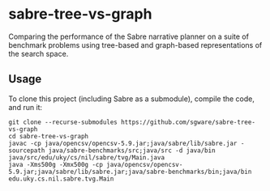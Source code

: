 # sabre-tree-vs-graph
Comparing the performance of the Sabre narrative planner on a suite of benchmark
problems using tree-based and graph-based representations of the search space.

## Usage

To clone this project (including Sabre as a submodule), compile the code, and
run it:

```
git clone --recurse-submodules https://github.com/sgware/sabre-tree-vs-graph
cd sabre-tree-vs-graph
javac -cp java/opencsv/opencsv-5.9.jar;java/sabre/lib/sabre.jar -sourcepath java/sabre-benchmarks/src;java/src -d java/bin java/src/edu/uky/cs/nil/sabre/tvg/Main.java
java -Xms500g -Xmx500g -cp java/opencsv/opencsv-5.9.jar;java/sabre/lib/sabre.jar;java/sabre-benchmarks/bin;java/bin edu.uky.cs.nil.sabre.tvg.Main
```
